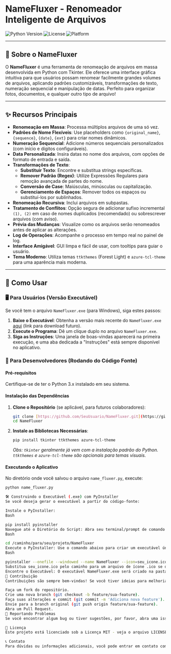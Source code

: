 # NameFluxer - Renomeador Inteligente de Arquivos

![Python Version](https://img.shields.io/badge/Python-3.x-blue.svg)
![License](https://img.shields.io/badge/License-MIT-green.svg)
![Platform](https://img.shields.io/badge/Platform-Windows%2C%20macOS%2C%20Linux-lightgrey.svg)

---

## 📄 Sobre o NameFluxer

O **NameFluxer** é uma ferramenta de renomeação de arquivos em massa desenvolvida em Python com Tkinter. Ele oferece uma interface gráfica intuitiva para que usuários possam renomear facilmente grandes volumes de arquivos, aplicando padrões customizáveis, transformações de texto, numeração sequencial e manipulação de datas. Perfeito para organizar fotos, documentos, e qualquer outro tipo de arquivo!

---

## ✨ Recursos Principais

* **Renomeação em Massa**: Processa múltiplos arquivos de uma só vez.
* **Padrões de Nome Flexíveis**: Use placeholders como `{original_name}`, `{sequence}`, `{date}`, `{ext}` para criar nomes dinâmicos.
* **Numeração Sequencial**: Adicione números sequenciais personalizados (com início e dígitos configuráveis).
* **Data Personalizada**: Insira datas no nome dos arquivos, com opções de formato de entrada e saída.
* **Transformações de Texto**:
    * **Substituir Texto**: Encontre e substitua strings específicas.
    * **Remover Padrão (Regex)**: Utilize Expressões Regulares para remoção avançada de partes do nome.
    * **Conversão de Case**: Maiúsculas, minúsculas ou capitalização.
    * **Gerenciamento de Espaços**: Remover todos os espaços ou substituí-los por sublinhados.
* **Renomeação Recursiva**: Inclui arquivos em subpastas.
* **Tratamento de Conflitos**: Opção segura de adicionar sufixo incremental `(1), (2)` em caso de nomes duplicados (recomendado) ou sobrescrever arquivos (com aviso).
* **Prévia das Mudanças**: Visualize como os arquivos serão renomeados antes de aplicar as alterações.
* **Log de Operações**: Acompanhe o processo em tempo real no painel de log.
* **Interface Amigável**: GUI limpa e fácil de usar, com tooltips para guiar o usuário.
* **Tema Moderno**: Utiliza temas `ttkthemes` (Forest Light) e `azure-tcl-theme` para uma aparência mais moderna.

---

## 🚀 Como Usar

### 🖥️ Para Usuários (Versão Executável)

Se você tem o arquivo `NameFluxer.exe` (para Windows), siga estes passos:

1.  **Baixe o Executável**: Obtenha a versão mais recente do `NameFluxer.exe` [aqui](#) (link para download futuro).
2.  **Execute o Programa**: Dê um clique duplo no arquivo `NameFluxer.exe`.
3.  **Siga as Instruções**: Uma janela de boas-vindas aparecerá na primeira execução, e uma aba dedicada a "Instruções" está sempre disponível no aplicativo.

### 🐍 Para Desenvolvedores (Rodando do Código Fonte)

#### Pré-requisitos

Certifique-se de ter o Python 3.x instalado em seu sistema.

#### Instalação das Dependências

1.  **Clone o Repositório** (se aplicável, para futuros colaboradores):
    ```bash
    git clone [https://github.com/SeuUsuario/NameFluxer.git](https://github.com/SeuUsuario/NameFluxer.git)
    cd NameFluxer
    ```
2.  **Instale as Bibliotecas Necessárias**:
    ```bash
    pip install tkinter ttkthemes azure-tcl-theme
    ```
    *Obs: `tkinter` geralmente já vem com a instalação padrão do Python. `ttkthemes` e `azure-tcl-theme` são opcionais para temas visuais.*

#### Executando o Aplicativo

No diretório onde você salvou o arquivo `name_fluxer.py`, execute:

```bash
python name_fluxer.py

🛠️ Construindo o Executável (.exe) com PyInstaller
Se você deseja gerar o executável a partir do código-fonte:

Instale o PyInstaller:
Bash

pip install pyinstaller
Navegue até o Diretório do Script: Abra seu terminal/prompt de comando e vá para o diretório onde o arquivo name_fluxer.py está localizado.
Bash

cd /caminho/para/seu/projeto/NameFluxer
Execute o PyInstaller: Use o comando abaixo para criar um executável único e sem a janela do console:
Bash

pyinstaller --onefile --windowed --name NameFluxer --icon=seu_icone.ico name_fluxer.py
Substitua seu_icone.ico pelo caminho para um arquivo de ícone .ico se desejar um ícone personalizado. Caso contrário, remova --icon=seu_icone.ico.
Encontre o Executável: O executável NameFluxer.exe será criado na pasta dist/ dentro do seu diretório de projeto.
🤝 Contribuição
Contribuições são sempre bem-vindas! Se você tiver ideias para melhorias, encontrar bugs ou quiser adicionar novos recursos, por favor:

Faça um fork do repositório.
Crie uma nova branch (git checkout -b feature/sua-feature).
Faça suas alterações e commit (git commit -m 'Adiciona nova feature').
Envie para a branch original (git push origin feature/sua-feature).
Abra um Pull Request.
🐞 Reportando Problemas
Se você encontrar algum bug ou tiver sugestões, por favor, abra uma issue no GitHub Issues.

📜 Licença
Este projeto está licenciado sob a Licença MIT - veja o arquivo LICENSE para mais detalhes.

📞 Contato
Para dúvidas ou informações adicionais, você pode entrar em contato com [Vinicius Silva /vinicius.cloudfy@gmail.com].

